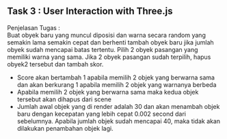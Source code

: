 ## Task 3 : User Interaction with Three.js
Penjelasan Tugas :
<br>Buat obyek baru yang muncul diposisi dan warna secara random yang semakin lama semakin cepat dan berhenti tambah obyek baru jika jumlah obyek sudah mencapai batas tertentu. Pilih 2 obyek pasangan yang memiliki warna yang sama. Jika 2 obyek pasangan sudah terpilih, hapus obyek2 tersebut dan tambah skor.
- Score akan bertambah 1 apabila memilih 2 objek yang berwarna sama dan akan berkurang 1 apabila memilih 2 objek yang warnanya berbeda
- Apabila memilih 2 objek yang berwarna sama maka kedua objek tersebut akan dihapus dari scene
- Jumlah awal objek yang di render adalah 30 dan akan menambah objek baru dengan kecepatan yang lebih cepat 0.002 second dari sebelumnya. Apabila jumlah objek sudah mencapai 40, maka tidak akan dilakukan penambahan objek lagi.
